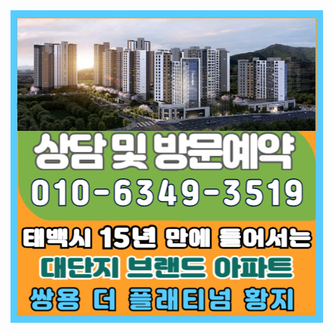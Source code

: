 <!DOCTYPE html>
<html lang="ko">
<head>
    <meta charset="UTF-8">
    <meta name="viewport" content="width=device-width, initial-scale=1.0">
    <title>전화 상담 및 방문예약</title>
</head>
<body>
    <a href="tel:01063493519">
        <img src="./001.png" alt="전화 상담 및 방문예약" style="max-width: 100%; height: auto;">
    </a>
</body>
</html>
